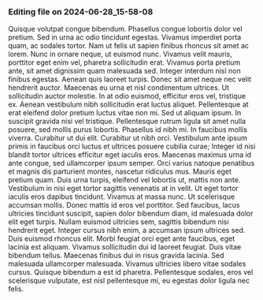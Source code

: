 

### Editing file on 2024-06-28_15-58-08

Quisque volutpat congue bibendum. Phasellus congue lobortis dolor vel pretium. Sed in urna ac odio tincidunt egestas. Vivamus imperdiet porta quam, ac sodales tortor. Nam ut felis ut sapien finibus rhoncus sit amet ac lorem. Nunc in ornare neque, ut euismod nunc. Vivamus velit mauris, porttitor eget enim vel, pharetra sollicitudin erat. Vivamus porta pretium ante, sit amet dignissim quam malesuada sed. Integer interdum nisl non finibus egestas. Aenean quis laoreet turpis. Donec sit amet neque nec velit hendrerit auctor. Maecenas eu urna et nisl condimentum ultrices. Ut sollicitudin auctor molestie. In at odio euismod, efficitur eros vel, tristique ex.
Aenean vestibulum nibh sollicitudin erat luctus aliquet. Pellentesque at erat eleifend dolor pretium luctus vitae non mi. Sed ut aliquam ipsum. In suscipit gravida nisi vel tristique. Pellentesque rutrum ligula sit amet nulla posuere, sed mollis purus lobortis. Phasellus id nibh mi. In faucibus mollis viverra.
Curabitur ut dui elit. Curabitur ut nibh orci. Vestibulum ante ipsum primis in faucibus orci luctus et ultrices posuere cubilia curae; Integer id nisi blandit tortor ultrices efficitur eget iaculis eros. Maecenas maximus urna id ante congue, sed ullamcorper ipsum semper. Orci varius natoque penatibus et magnis dis parturient montes, nascetur ridiculus mus. Mauris eget pretium quam. Duis urna turpis, eleifend vel lobortis ut, mattis non ante. Vestibulum in nisi eget tortor sagittis venenatis at in velit. Ut eget tortor iaculis eros dapibus tincidunt. Vivamus at massa nunc. Ut scelerisque accumsan mollis. Donec mattis id eros vel porttitor.
Sed faucibus, lacus ultricies tincidunt suscipit, sapien dolor bibendum diam, id malesuada dolor elit eget turpis. Nullam euismod ultricies sem, sagittis bibendum nisi hendrerit eget. Integer cursus nibh enim, a accumsan ipsum ultrices sed. Duis euismod rhoncus elit. Morbi feugiat orci eget ante faucibus, eget lacinia est aliquam. Vivamus sollicitudin dui id laoreet feugiat. Duis vitae bibendum tellus. Maecenas finibus dui in risus gravida lacinia. Sed malesuada ullamcorper malesuada. Vivamus ultricies libero vitae sodales cursus. Quisque bibendum a est id pharetra. Pellentesque sodales, eros vel scelerisque vulputate, est nisl pellentesque mi, eu egestas dolor ligula nec felis.


